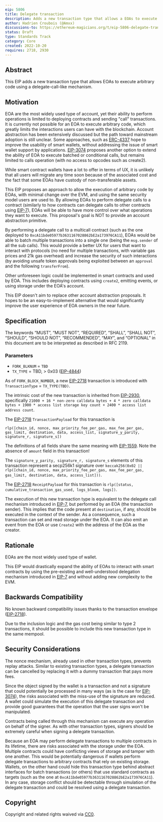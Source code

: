 ```yaml
---
eip: 5806
title: Delegate transaction
description: Adds a new transaction type that allows a EOAs to execute arbitrary code through delegation
author: Hadrien Croubois (@Amxx)
discussions-to: https://ethereum-magicians.org/t/eip-5806-delegate-transaction/11409
status: Draft
type: Standards Track
category: Core
created: 2022-10-20
requires: 2718, 2930
---
```


## Abstract

This EIP adds a new transaction type that allows EOAs to execute arbitrary code using a delegate-call-like mechanism.

## Motivation

EOA are the most widely used type of account, yet their ability to perform operations is limited to deploying contracts and sending "call" transactions. It is currently not possible for an EOA to execute arbitrary code, which greatly limits the interactions users can have with the blockchain. Account abstraction has been extensively discussed but the path toward mainstream adoption is still unclear. Some approaches, such as [ERC-4337](./eip-4337.md) hope to improve the usability of smart wallets, without addressing the issue of smart wallet support by applications. [EIP-3074](./eip-3074.md) proposes another option to extend the ability of EOA to execute batched or conditional calls, but remains limited to calls operation (with no access to opcodes such as create2).

While smart contract wallets have a lot to offer in terms of UX, it is unlikely that all users will migrate any time soon because of the associated cost and the fact that some EOAs have custody of non-transferable assets.

This EIP proposes an approach to allow the execution of arbitrary code by EOAs, with minimal change over the EVM, and using the same security model users are used to. By allowing EOAs to perform delegate calls to a contract (similarly to how contracts can delegate calls to other contracts using [EIP-7](./eip-7.md)), EOAs will be able to have more control over what operations they want to execute. This proposal's goal is NOT to provide an account abstraction primitive.

By performing a delegate call to a multicall contract (such as the one deployed to `0xcA11bde05977b3631167028862bE2a173976CA11`), EOAs would be able to batch multiple transactions into a single one (being the `msg.sender` of all the sub calls). This would provide a better UX for users that want to interact with protocols (no need for multiple transactions, with variable gas prices and 21k gas overhead) and increase the security of such interactions (by avoiding unsafe token approvals being exploited between an `approval` and the following `transferFrom`).

Other unforeseen logic could be implemented in smart contracts and used by EOA. This includes deploying contracts using `create2`, emitting events, or using storage under the EOA's account.

This EIP doesn't aim to replace other account abstraction proposals. It hopes to be an easy-to-implement alternative that would significantly improve the user experience of EOA owners in the near future.

## Specification

The keywords “MUST”, “MUST NOT”, “REQUIRED”, “SHALL”, “SHALL NOT”, “SHOULD”, “SHOULD NOT”, “RECOMMENDED”, “MAY”, and “OPTIONAL” in this document are to be interpreted as described in RFC 2119.

### Parameters

- `FORK_BLKNUM` = `TBD`
- `TX_TYPE` = TBD, > 0x03 ([EIP-4844](./eip-4844.md))

As of `FORK_BLOCK_NUMBER`, a new [EIP-2718](./eip-2718.md) transaction is introduced with `TransactionType` = `TX_TYPE(TBD)`.

The intrinsic cost of the new transaction is inherited from [EIP-2930](./eip-2930.md), specifically `21000 + 16 * non-zero calldata bytes + 4 * zero calldata bytes + 1900 * access list storage key count + 2400 * access list address count`.

The [EIP-2718](./eip-2718.md) `TransactionPayload` for this transaction is

```
rlp([chain_id, nonce, max_priority_fee_per_gas, max_fee_per_gas, gas_limit, destination, data, access_list, signature_y_parity, signature_r, signature_s])
```

The definitions of all fields share the same meaning with [EIP-1559](./eip-1559.md). Note the absence of `amount` field in this transaction!

The `signature_y_parity, signature_r, signature_s` elements of this transaction represent a secp256k1 signature over `keccak256(0x02 || rlp([chain_id, nonce, max_priority_fee_per_gas, max_fee_per_gas, gas_limit, destination, data, access_list]))`.

The [EIP-2718](./eip-2718.md) `ReceiptPayload` for this transaction is `rlp([status, cumulative_transaction_gas_used, logs_bloom, logs])`.

The execution of this new transaction type is equivalent to the delegate call mechanism introduced in [EIP-7](./eip-7.md), but performed by an EOA (the transaction sender). This implies that the code present at `destination`, if any, should be executed in the context of the sender. As a consequence, such a transaction can set and read storage under the EOA. It can also emit an event from the EOA or use `Create2` with the address of the EOA as the creator.

## Rationale

EOAs are the most widely used type of wallet.

This EIP would drastically expand the ability of EOAs to interact with smart contracts by using the pre-existing and well-understood delegation mechanism introduced in [EIP-7](./eip-7.md) and without adding new complexity to the EVM.

## Backwards Compatibility

No known backward compatibility issues thanks to the transaction envelope ([EIP-2718](./eip-2718.md)).

Due to the inclusion logic and the gas cost being similar to type 2 transactions, it should be possible to include this new transaction type in the same mempool.

## Security Considerations

The nonce mechanism, already used in other transaction types, prevents replay attacks. Similar to existing transaction types, a delegate transaction can be cancelled by replacing it with a dummy transaction that pays more fees.

Since the object signed by the wallet is a transaction and not a signature that could potentially be processed in many ways (as is the case for [EIP-3074](./eip-3074.md)), the risks associated with the miss-use of the signature are reduced. A wallet could simulate the execution of this delegate transaction and provide good guarantees that the operation that the user signs won't be manipulated.

Contracts being called through this mechanism can execute any operation on behalf of the signer. As with other transaction types, signers should be extremely careful when signing a delegate transaction.

Because an EOA may perform delegate transactions to multiple contracts in its lifetime, there are risks associated with the storage under the EOA. Multiple contracts could have conflicting views of storage and tamper with one another. This would be potentially dangerous if wallets perform delegate transactions to arbitrary contracts that rely on existing storage. Wallets, on the other hand could hide this transaction type behind abstract interfaces for batch transactions (or others) that use standard contracts as targets (such as the one at `0xcA11bde05977b3631167028862bE2a173976CA11`). In any case, storage conflict should be detectable through simulation of the delegate transaction and could be resolved using a delegate transaction.

## Copyright

Copyright and related rights waived via [CC0](../LICENSE.md).
